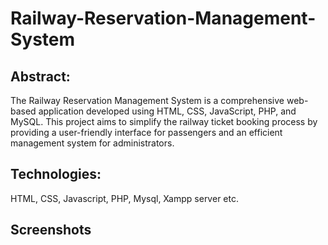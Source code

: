 # Railway-Reservation-Management-System
## Abstract:
The Railway Reservation Management System is a comprehensive web-based application developed using HTML, CSS, JavaScript, PHP, and MySQL. This project aims to simplify the railway ticket booking process by providing a user-friendly interface for passengers and an efficient management system for administrators.
## Technologies:
HTML, CSS, Javascript, PHP, Mysql, Xampp server etc.
## Screenshots
